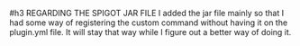 #h3 REGARDING THE SPIGOT JAR FILE
I added the jar file mainly so that I had some way of registering the custom command without having it on the plugin.yml
file. It will stay that way while I figure out a better way of doing it.